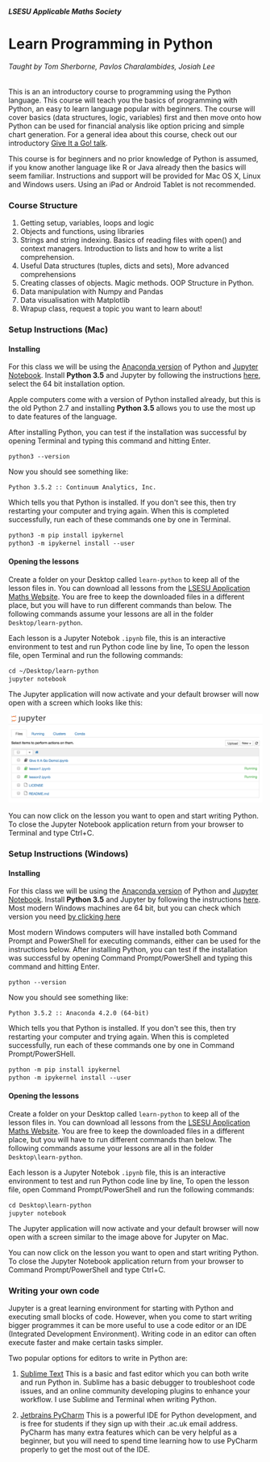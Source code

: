 ##### LSESU Applicable Maths Society
# Learn Programming in Python

###### Taught by Tom Sherborne, Pavlos Charalambides, Josiah Lee

This is an an introductory course to programming using the Python language. This course will teach you the basics of programming with Python, an easy to learn language popular with beginners. The course will cover basics (data structures, logic, variables) first and then move onto how Python can be used for financial analysis like option pricing and simple chart generation. For a general idea about this course, check out our introductory [Give It a Go! talk](https://docs.google.com/presentation/u/1/d/1FHhpGavkM2se9Wfj_FkO1n-plpa4-wDqUkBz-9Ui_MQ).

This course is for beginners and no prior knowledge of Python is assumed, if you know another language like R or Java already then the basics will seem familiar. Instructions and support will be provided for Mac OS X, Linux and Windows users. Using an iPad or Android Tablet is not recommended. 

### Course Structure
1. Getting setup, variables, loops and logic
2. Objects and functions, using libraries
3. Strings and string indexing. Basics of reading files with open() and context managers. Introduction to lists and how to write a list comprehension.
4. Useful Data structures (tuples, dicts and sets), More advanced comprehensions
5. Creating classes of objects. Magic methods. OOP Structure in Python.
6. Data manipulation with Numpy and Pandas
7. Data visualisation with Matplotlib
8. Wrapup class, request a topic you want to learn about!

### Setup Instructions (Mac)
#### Installing

For this class we will be using the [Anaconda version](https://www.continuum.io/downloads) of Python and [Jupyter Notebook](http://jupyter.readthedocs.io/en/latest/install.html). Install __Python 3.5__ and Jupyter by following the instructions [here](https://www.continuum.io/downloads), select the 64 bit installation option.

Apple computers come with a version of Python installed already, but this is the old Python 2.7 and installing **Python 3.5** allows you to use the most up to date features of the language.

After installing Python, you can test if the installation was successful by opening Terminal and typing this command and hitting Enter.
```
python3 --version
```
Now you should see something like:
```
Python 3.5.2 :: Continuum Analytics, Inc.
```
Which tells you that Python is installed. If you don't see this, then try restarting your computer and trying again.
When this is completed successfully, run each of these commands one by one in Terminal. 
```
python3 -m pip install ipykernel
python3 -m ipykernel install --user
```

#### Opening the lessons
Create a folder on your Desktop called `learn-python` to keep all of the lesson files in. You can download all lessons from the [LSESU Application Maths Website](http://www.lsesumaths.com/presentations.html). You are free to keep the downloaded files in a different place, but you will have to run different commands than below. The following commands assume your lessons are all in the folder `Desktop/learn-python`.

Each lesson is a Jupyter Notebok `.ipynb` file, this is an interactive environment to test and run Python code line by line, To open the lesson file, open Terminal and run the following commands:

```
cd ~/Desktop/learn-python
jupyter notebook
```
The Jupyter application will now activate and your default browser will now open with a screen which looks like this:

![Jupyter Opening Screen](images/jupyter_launch.png)

You can now click on the lesson you want to open and start writing Python. To close the Jupyter Notebook application return from your browser to Terminal and type Ctrl+C.

### Setup Instructions (Windows)
#### Installing

For this class we will be using the [Anaconda version](https://www.continuum.io/downloads) of Python and [Jupyter Notebook](http://jupyter.readthedocs.io/en/latest/install.html). Install __Python 3.5__ and Jupyter by following the instructions [here](https://www.continuum.io/downloads). Most modern Windows machines are 64 bit, but you can check which version you need [by clicking here](https://support.microsoft.com/en-gb/kb/827218)

Most modern Windows computers will have installed both Command Prompt and PowerShell for executing commands, either can be used for the instructions below. After installing Python, you can test if the installation was successful by opening Command Prompt/PowerShell and typing this command and hitting Enter.
```
python --version
```
Now you should see something like:
```
Python 3.5.2 :: Anaconda 4.2.0 (64-bit)
```
Which tells you that Python is installed. If you don't see this, then try restarting your computer and trying again.
When this is completed successfully, run each of these commands one by one in Command Prompt/PowerSHell. 
```
python -m pip install ipykernel
python -m ipykernel install --user
```

#### Opening the lessons

Create a folder on your Desktop called `learn-python` to keep all of the lesson files in. You can download all lessons from the [LSESU Application Maths Website](http://www.lsesumaths.com/presentations.html). You are free to keep the downloaded files in a different place, but you will have to run different commands than below. The following commands assume your lessons are all in the folder `Desktop\learn-python`.

Each lesson is a Jupyter Notebok `.ipynb` file, this is an interactive environment to test and run Python code line by line, To open the lesson file, open Command Prompt/PowerShell and run the following commands:

```
cd Desktop\learn-python
jupyter notebook
```
The Jupyter application will now activate and your default browser will now open with a screen similar to the image above for Jupyter on Mac.

You can now click on the lesson you want to open and start writing Python. To close the Jupyter Notebook application return from your browser to Command Prompt/PowerShell and type Ctrl+C.

### Writing your own code

Jupyter is a great learning environment for starting with Python and executing small blocks of code. However, when you come to start writing bigger programmes it can be more useful to use a code editor or an IDE (Integrated Development Environment). Writing code in an editor can often execute faster and make certain tasks simpler.

Two popular options for editors to write in Python are:

1. [Sublime Text](https://www.sublimetext.com/)
	This is a basic and fast editor which you can both write and run Python in. Sublime has a basic debugger to troubleshoot code issues, and an online community developing plugins to enhance your workflow. I use Sublime and Terminal when writing Python.

2. [Jetbrains PyCharm](https://www.jetbrains.com/pycharm/)
	This is a powerful IDE for Python development, and is free for students if they sign up with their .ac.uk email address. PyCharm has many extra features which can be very helpful as a beginner, but you will need to spend time learning how to use PyCharm properly to get the most out of the IDE.

